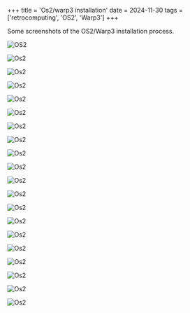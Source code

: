 +++
title = 'Os2/warp3 installation'
date = 2024-11-30
tags = ['retrocomputing', 'OS2', 'Warp3']
+++

Some screenshots of the OS2/Warp3 installation process.

![OS2](https://i.imgur.com/sBceZwj.jpg)

![Os2](https://i.imgur.com/9fpjSs8.jpg)

![Os2](https://i.imgur.com/NvJZ3jA.jpg)

![Os2](https://i.imgur.com/6eQYdVm.jpg)

![Os2](https://i.imgur.com/TU2CVzD.jpg)

![Os2](https://i.imgur.com/ESpQEZL.jpg)

![Os2](https://i.imgur.com/Xt8tXRy.jpg)

![Os2](https://i.imgur.com/YREPfjy.jpg)

![Os2](https://i.imgur.com/QyU2bMN.jpg)

![Os2](https://i.imgur.com/e5gOlKX.jpg)

![Os2](https://i.imgur.com/Zm5aXqo.jpg)

![Os2](https://i.imgur.com/1XMXLpP.jpg)

![Os2](https://i.imgur.com/Rz2nFo6.jpg)

![Os2](https://i.imgur.com/gxry3Vl.jpg)

![Os2](https://i.imgur.com/gtJNWjp.jpg)

![Os2](https://i.imgur.com/eK2vXj7.jpg)

![Os2](https://i.imgur.com/u0qHbmB.jpg)

![Os2](https://i.imgur.com/5Oueg8c.jpg)

![Os2](https://i.imgur.com/iCcop1N.jpg)

![Os2](https://i.imgur.com/V3Yecg9.jpg)
